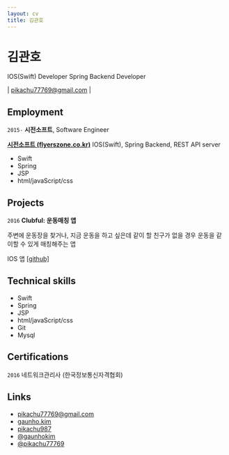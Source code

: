 ```yaml
---
layout: cv
title: 김관호
---
```


# 김관호

IOS(Swift) Developer  Spring Backend Developer


<div id="webaddress">
|
<a href="mailto:pikachu77769@gmail.com">pikachu77769@gmail.com</a>
|
</div>

## Employment

`2015-`
__시전소프트__, Software Engineer

__[시전소프트 (flyerszone.co.kr)](http://www.flyerszone.co.kr/)__ IOS(Swift), Spring Backend, REST API server

* Swift
* Spring
* JSP
* html/javaScript/css





## Projects

`2016` __Clubful: 운동매칭 앱__

주변에 운동장을 찾거나, 지금 운동을 하고 싶은데 같이 할 친구가 없을 경우 운동을 같이할 수 있게 매칭해주는 앱

IOS 앱 [[github]](https://github.com/decube/ClubfulIOS)


## Technical skills

* Swift
* Spring
* JSP
* html/javaScript/css
* Git
* Mysql



## Certifications

`2016` 네트워크관리사 (한국정보통신자격협회)


## Links

* <i class="fa fa-envelope"></i> <a href="mailto:pikachu77769@gmail.com">pikachu77769@gmail.com</a><br />
*  <i class="fa fa-facebook"></i> <a href="http://facebook.com/gaunho.kim">gaunho.kim</a><br />
* <i class="fa fa-github"></i> <a href="http://github.com/pikachu987">pikachu987</a><br />
*  <i class="fa fa-instagram"></i> <a href="https://www.instagram.com/gaunhokim/">@gaunhokim</a><br />
*  <i class="fa fa-twitter"></i> <a href="http://twitter.com/pikachu77769">@pikachu77769</a><br />
